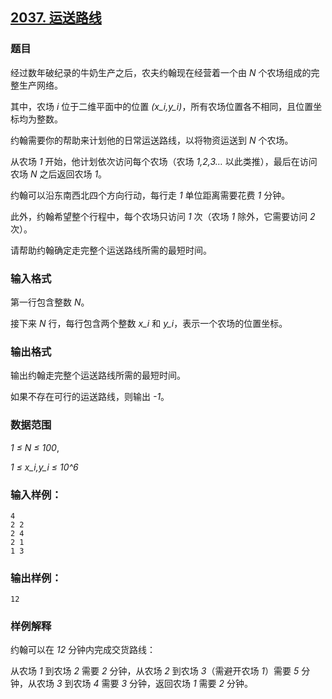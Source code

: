 ## [2037. 运送路线](https://www.acwing.com/problem/content/2039/)

### 题目

经过数年破纪录的牛奶生产之后，农夫约翰现在经营着一个由 *N* 个农场组成的完整生产网络。

其中，农场 *i* 位于二维平面中的位置 *(x_i,y_i)*，所有农场位置各不相同，且位置坐标均为整数。

约翰需要你的帮助来计划他的日常运送路线，以将物资运送到 *N* 个农场。

从农场 *1* 开始，他计划依次访问每个农场（农场 *1,2,3…* 以此类推），最后在访问农场 *N* 之后返回农场 *1*。

约翰可以沿东南西北四个方向行动，每行走 *1* 单位距离需要花费 *1* 分钟。

此外，约翰希望整个行程中，每个农场只访问 *1* 次（农场 *1* 除外，它需要访问 *2* 次）。

请帮助约翰确定走完整个运送路线所需的最短时间。

### 输入格式

第一行包含整数 *N*。

接下来 *N* 行，每行包含两个整数 *x_i* 和 *y_i*，表示一个农场的位置坐标。

### 输出格式

输出约翰走完整个运送路线所需的最短时间。

如果不存在可行的运送路线，则输出 *-1*。

### 数据范围

*1 ≤ N ≤ 100*,

*1 ≤ x_i,y_i ≤ 10^6*

### 输入样例：

```
4
2 2
2 4
2 1
1 3
```

### 输出样例：

```
12
```

### 样例解释

约翰可以在 *12* 分钟内完成交货路线：

从农场 *1* 到农场 *2* 需要 *2* 分钟，从农场 *2* 到农场 *3*（需避开农场 *1*）需要 *5* 分钟，从农场 *3* 到农场 *4* 需要 *3* 分钟，返回农场 *1* 需要 *2* 分钟。
